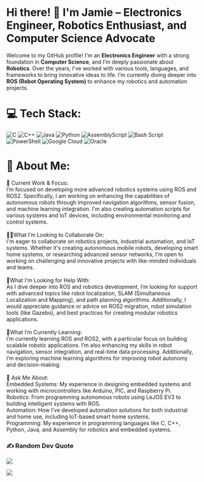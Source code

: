 # Hi there! 👋 I'm Jamie – Electronics Engineer, Robotics Enthusiast, and Computer Science Advocate

Welcome to my GitHub profile! I'm an **Electronics Engineer** with a strong foundation in **Computer Science**, and I’m deeply passionate about **Robotics**. Over the years, I've worked with various tools, languages, and frameworks to bring innovative ideas to life. I’m currently diving deeper into **ROS (Robot Operating System)** to enhance my robotics and automation projects.

# 💻 Tech Stack:
![C](https://img.shields.io/badge/c-%2300599C.svg?style=for-the-badge&logo=c&logoColor=white) ![C++](https://img.shields.io/badge/c++-%2300599C.svg?style=for-the-badge&logo=c%2B%2B&logoColor=white) ![Java](https://img.shields.io/badge/java-%23ED8B00.svg?style=for-the-badge&logo=openjdk&logoColor=white) ![Python](https://img.shields.io/badge/python-3670A0?style=for-the-badge&logo=python&logoColor=ffdd54) ![AssemblyScript](https://img.shields.io/badge/assembly%20script-%23000000.svg?style=for-the-badge&logo=assemblyscript&logoColor=white) ![Bash Script](https://img.shields.io/badge/bash_script-%23121011.svg?style=for-the-badge&logo=gnu-bash&logoColor=white) ![PowerShell](https://img.shields.io/badge/PowerShell-%235391FE.svg?style=for-the-badge&logo=powershell&logoColor=white) ![Google Cloud](https://img.shields.io/badge/GoogleCloud-%234285F4.svg?style=for-the-badge&logo=google-cloud&logoColor=white) ![Oracle](https://img.shields.io/badge/Oracle-F80000?style=for-the-badge&logo=oracle&logoColor=white)

# 💫 About Me:
🚀 Current Work & Focus:<br>I’m focused on developing more advanced robotics systems using ROS and ROS2. Specifically, I am working on enhancing the capabilities of autonomous robots through improved navigation algorithms, sensor fusion, and machine learning integration. I'm also creating automation scripts for various systems and IoT devices, including environmental monitoring and control systems.<br><br>👯‍♀️What I’m Looking to Collaborate On:<br>I'm eager to collaborate on robotics projects, industrial automation, and IoT systems. Whether it's creating autonomous mobile robots, developing smart home systems, or researching advanced sensor networks, I’m open to working on challenging and innovative projects with like-minded individuals and teams.<br><br>🤝What I'm Looking for Help With:<br>As I dive deeper into ROS and robotics development, I’m looking for support with advanced topics like robot localization, SLAM (Simultaneous Localization and Mapping), and path planning algorithms. Additionally, I would appreciate guidance or advice on ROS2 migration, robot simulation tools (like Gazebo), and best practices for creating modular robotics applications.<br><br>🌱What I’m Currently Learning:<br>I’m currently learning ROS and ROS2, with a particular focus on building scalable robotic applications. I’m also enhancing my skills in robot navigation, sensor integration, and real-time data processing. Additionally, I’m exploring machine learning algorithms for improving robot autonomy and decision-making.<br><br>💬 Ask Me About:<br>Embedded Systems: My experience in designing embedded systems and working with microcontrollers like Arduino, PIC, and Raspberry Pi.<br>Robotics: From programming autonomous robots using LeJOS EV3 to building intelligent systems with ROS.<br>Automation: How I’ve developed automation solutions for both industrial and home use, including IoT-based smart home systems.<br>Programming: My experience in programming languages like C, C++, Python, Java, and Assembly for robotics and embedded systems.<br>

### ✍️ Random Dev Quote
![](https://quotes-github-readme.vercel.app/api?type=horizontal&theme=tokyonight)

[![](https://visitcount.itsvg.in/api?id=404JayNotFOund&icon=0&color=0)](https://visitcount.itsvg.in)
